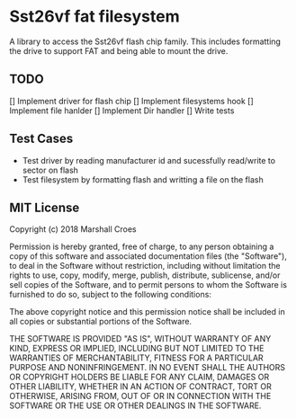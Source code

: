 # Sst26vf fat filesystem

A library to access the Sst26vf flash chip family. This includes formatting the drive to support FAT and being able to mount the drive.

## TODO
[] Implement driver for flash chip
[] Implement filesystems hook
[] Implement file hanlder
[] Implement Dir handler
[] Write tests

## Test Cases

- Test driver by reading manufacturer id and sucessfully read/write to sector on flash
- Test filesystem by formatting flash and writting a file on the flash

## MIT License

Copyright (c) 2018 Marshall Croes

Permission is hereby granted, free of charge, to any person obtaining a copy
of this software and associated documentation files (the "Software"), to deal
in the Software without restriction, including without limitation the rights
to use, copy, modify, merge, publish, distribute, sublicense, and/or sell
copies of the Software, and to permit persons to whom the Software is
furnished to do so, subject to the following conditions:

The above copyright notice and this permission notice shall be included in all
copies or substantial portions of the Software.

THE SOFTWARE IS PROVIDED "AS IS", WITHOUT WARRANTY OF ANY KIND, EXPRESS OR
IMPLIED, INCLUDING BUT NOT LIMITED TO THE WARRANTIES OF MERCHANTABILITY,
FITNESS FOR A PARTICULAR PURPOSE AND NONINFRINGEMENT. IN NO EVENT SHALL THE
AUTHORS OR COPYRIGHT HOLDERS BE LIABLE FOR ANY CLAIM, DAMAGES OR OTHER
LIABILITY, WHETHER IN AN ACTION OF CONTRACT, TORT OR OTHERWISE, ARISING FROM,
OUT OF OR IN CONNECTION WITH THE SOFTWARE OR THE USE OR OTHER DEALINGS IN THE
SOFTWARE.
